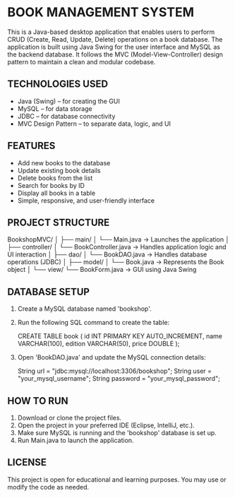 BOOK MANAGEMENT SYSTEM
=======================

This is a Java-based desktop application that enables users to perform CRUD (Create, Read, Update, Delete) operations on a book database. The application is built using Java Swing for the user interface and MySQL as the backend database. It follows the MVC (Model-View-Controller) design pattern to maintain a clean and modular codebase.

TECHNOLOGIES USED
-----------------
- Java (Swing) – for creating the GUI
- MySQL – for data storage
- JDBC – for database connectivity
- MVC Design Pattern – to separate data, logic, and UI

FEATURES
--------
- Add new books to the database
- Update existing book details
- Delete books from the list
- Search for books by ID
- Display all books in a table
- Simple, responsive, and user-friendly interface

PROJECT STRUCTURE
-----------------
BookshopMVC/
│
├── main/
│   └── Main.java                -> Launches the application
│
├── controller/
│   └── BookController.java      -> Handles application logic and UI interaction
│
├── dao/
│   └── BookDAO.java             -> Handles database operations (JDBC)
│
├── model/
│   └── Book.java                -> Represents the Book object
│
└── view/
    └── BookForm.java            -> GUI using Java Swing

DATABASE SETUP
--------------
1. Create a MySQL database named 'bookshop'.
2. Run the following SQL command to create the table:

   CREATE TABLE book (
       id INT PRIMARY KEY AUTO_INCREMENT,
       name VARCHAR(100),
       edition VARCHAR(50),
       price DOUBLE
   );

3. Open 'BookDAO.java' and update the MySQL connection details:

   String url = "jdbc:mysql://localhost:3306/bookshop";
   String user = "your_mysql_username";
   String password = "your_mysql_password";

HOW TO RUN
----------
1. Download or clone the project files.
2. Open the project in your preferred IDE (Eclipse, IntelliJ, etc.).
3. Make sure MySQL is running and the 'bookshop' database is set up.
4. Run Main.java to launch the application.

LICENSE
-------
This project is open for educational and learning purposes. You may use or modify the code as needed.
